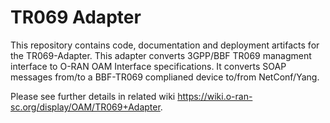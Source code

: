# TR069 Adapter

This repository contains code, documentation and deployment artifacts for the
TR069-Adapter. This adapter converts 3GPP/BBF TR069 managment interface to 
O-RAN OAM Interface specifications. It converts SOAP messages from/to a 
BBF-TR069 complianed device to/from NetConf/Yang.

Please see further details in related wiki 
https://wiki.o-ran-sc.org/display/OAM/TR069+Adapter. 



